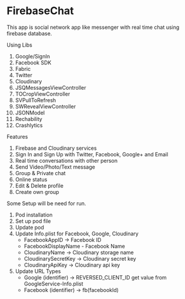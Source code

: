 # FirebaseChat
This app is social network app like messenger with real time chat using firebase database. 

Using Libs
1) Google/SignIn
2) Facebook SDK
3) Fabric
4) Twitter
5) Cloudinary
6) JSQMessagesViewController
7) TOCropViewController
8) SVPullToRefresh
9) SWRevealViewController
10) JSONModel
11) Rechability
12) Crashlytics

Features
1) Firebase and Cloudinary services
2) Sign In and Sign Up with Twitter, Facebook, Google+ and Email
3) Real time conversations with other person
4) Send Video/Photo/Text message
5) Group & Private chat
6) Online status
7) Edit & Delete profile 
8) Create own group

Some Setup will be need for run.
1) Pod installation
2) Set up pod file
3) Update pod 
4) Update Info.plist for Facebook, Google, Cloudinary 
   - FacebookAppID -> Facebook ID
   - FacebookDisplayName - Facebook Name
   - CloudinaryName -> Cloudinary storage name
   - CloudinarySecretKey -> Cloudinary secret key
   - CloudinaryApiKey -> Cloudinary api key
5) Update URL Types
   - Google (identifier) -> REVERSED_CLIENT_ID get value from GoogleService-Info.plist
   - Facebook (identifier) -> fb(facebookId)
